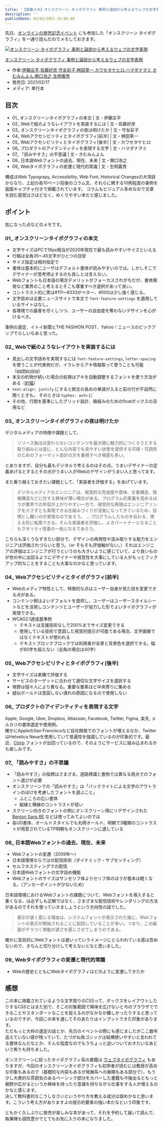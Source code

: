 ```yaml
---
title: '【読書メモ】オンスクリーン タイポグラフィ 事例と論説から考えるウェブの文字表現'
description: ''
publishDate: 03/02/2021 15:05:49
---
```


<p>先日、<a href="https://jtk.hatenablog.com/entry/2021/02/25/232601">オンラインの発売記念イベント</a> にも参加した「オンスクリーン タイポグラフィ」を一通り読んだのでメモしておきます。</p>

<p><div class="hatena-asin-detail"><a href="https://www.amazon.co.jp/exec/obidos/ASIN/4802512074/hatena-blog-22/"><img src="https://m.media-amazon.com/images/I/41-wP9MZkTL.jpg" class="hatena-asin-detail-image" alt="オンスクリーン タイポグラフィ 事例と論説から考えるウェブの文字表現" title="オンスクリーン タイポグラフィ 事例と論説から考えるウェブの文字表現"></a><div class="hatena-asin-detail-info"><p class="hatena-asin-detail-title"><a href="https://www.amazon.co.jp/exec/obidos/ASIN/4802512074/hatena-blog-22/">オンスクリーン タイポグラフィ 事例と論説から考えるウェブの文字表現</a></p><ul><li><span class="hatena-asin-detail-label">作者:</span><a href="http://d.hatena.ne.jp/keyword/%B0%CB%C6%A3%BE%B1%CA%BF" class="keyword">伊藤庄平</a>,<a href="http://d.hatena.ne.jp/keyword/%BA%B4%C6%A3%B9%A5%C9%A7" class="keyword">佐藤好彦</a>,<a href="http://d.hatena.ne.jp/keyword/%BC%E9%CD%A7%BA%CC%BB%D2" class="keyword">守友彩子</a>,<a href="http://d.hatena.ne.jp/keyword/%CB%F1%C5%C4%C1%F0%B0%EC" class="keyword">桝田草一</a>,<a href="http://d.hatena.ne.jp/keyword/%A5%AB%A5%EF%A5%BB%A5%BF%A5%B1%A5%D2%A5%ED" class="keyword">カワセタケヒロ</a>,<a href="http://d.hatena.ne.jp/keyword/%A5%CF%A5%DE%A5%C0%A5%CA%A5%F2%A5%DF" class="keyword">ハマダナヲミ</a>,<a href="http://d.hatena.ne.jp/keyword/%A4%AD%A4%E0%A4%DF%A4%F3%A4%E8%A4%F3" class="keyword">きむみんよん</a>,<a href="http://d.hatena.ne.jp/keyword/%B4%D8%B8%FD%B9%C0%C7%B7" class="keyword">関口浩之</a>,<a href="http://d.hatena.ne.jp/keyword/%C0%B8%CC%C0%B5%C1%BD%A8" class="keyword">生明義秀</a></li><li><span class="hatena-asin-detail-label">発売日:</span> 2021/02/17</li><li><span class="hatena-asin-detail-label">メディア:</span> 単行本</li></ul></div><div class="hatena-asin-detail-foot"></div></div></p>

<h2>目次</h2>

<ul>
<li>01_ オンスクリーンタイポグラフィの本文 | 文・伊藤庄平</li>
<li>02_ Webで紙のようなレイアウトを実装するには | 文・佐藤好彦</li>
<li>03_ オンスクリーンタイポグラフィの夜は明けたか | 文・守友彩子</li>
<li>04_ Webアクセシビリティとタイポグラフィ[前半] | 文・桝田草一</li>
<li>05_ Webアクセシビリティとタイポグラフィ[後半] | 文・カワセタケヒロ</li>
<li>06_ プロダクトのアイデンティティを表現する文字 | 文・ハマダナヲミ</li>
<li>07_ 「読みやすさ」の不思議 | 文・きむみんよん</li>
<li>08_ 日本語Webフォントの過去、現在、未来 | 文・関口浩之</li>
<li>09_ Webタイポグラフィの変遷と現代的常識 | 文・生明義秀</li>
</ul>

<p>構成はWeb Typograpy, Accessibility, Web Font, Historical Changesの大項目からなり、上記の各10ページ前後のコラム文、それらに関する10例程度の事例を画面キャプチャ付きで掲載されています。
コラムもビジュアル多めなので文章を読む感覚はさほどなく、めくりやすい本だと感じました。</p>

<h2>ポイント</h2>

<p>気になった点などのメモです。</p>

<h3>01_ オンスクリーンタイポグラフィの本文</h3>

<ul>
<li>文字サイズはPCで16px相当が2020年現在で最も読みやすいサイズといえる</li>
<li>行帳は全角35〜45文字がひとつの目安</li>
<li>サイズ指定は相対指定で</li>
<li>書体は基本的にユーザはデフォルト書体が読みやすいのでは。しかしそこでデザイナーが思考停止するのも良しとは言えない。</li>
<li>Webフォントも日本語の場合デメリットがフォーカスされがちだが、書体開発など業界のこと考えるとそこも尊重すべき選択があって良い。</li>
<li>コントラスト的に黒は#111〜#333がベター、#000は少し強く感じる。</li>
<li>文字詰めは主要ニュースサイトで本文で <code>font-feature-settings</code> を適用しているサイトはなし。</li>
<li>各環境での最善を尽くしつつ、ユーザーの自由度を奪わないデザインを心がけるべき。</li>
</ul>

<p>事例の選定、イトイ新聞とTHE FASHION POST、Yahoo！ニュースのピックアップでらしいなあと思った。</p>

<h3>02_ Webで紙のようなレイアウトを実装するには</h3>

<ul>
<li>見出しの文字詰めを実現するには <code>font-feature-settings</code>, <code>letter-spacing</code> を使うことが代表例だが、イラレからアキ情報取って使うことも可能（<a href="https://github.com/yoshihik0/getKerning">getKerning</a>）</li>
<li>本文の約物が続いた場合の処理はアキを自動調整するフォントを使う方法がある（<a href="https://tama-san.com/yakucalt-font/">約猫</a>）</li>
<li><code>text-align: justify</code> にすると欧文の長めの単語が入ると前の行が不自然に開くときも。 そのときは <code>hyphes: auto</code> に</li>
<li>その他、行間を基準にしたグリッド設計、箱組みのためのfloatボックスの活用など</li>
</ul>

<h3>03_ オンスクリーンタイポグラフィの夜は明けたか</h3>

<p>デジタルメディアの特徴や課題として、</p>

<blockquote><p>リリース後ほぼ変わらないコンテンツを最大限に魅力的につくろうとする取り組みとは逆に、どんな内容でも見やすい状態を提供する可視・可読性のためのフォーマット設計の方を重視すべき場面も多い。</p></blockquote>

<p>とありますが、自分も最もデジタルで考えるのはその点。うまいデザイナーの定義あげるとするとその点がうまい人がWebのデザインがうまい人と思ってます。</p>

<p>また乗り越えておきたい課題として、「実装者を評価する」をあげています。</p>

<blockquote><p>デジタルメディアのエンジニアは、視覚的な完成度や意味、文書構造、情報構造などに対する興味が薄い場合がある。プログラム的素養を高めるほうが業界での年収が上がりやすい一方で、視覚的な再現はエンジニアリングを介さずとも実現できる仕組みづくりが活発になってきているため、目標とし難いのが実情なのであろう。
...
プログラムしたものを伝わる、使える形に転換できる。そんな実装者を評価し、よきパートナーとなることもクオリティ改善の一助となるであろう。</p></blockquote>

<p>こちらも深くうなずきたい部分で、デザインの再現性や汲み取りする能力をエンジニアは評価されづらいと思う。（or そもそも評価軸がない。）それはエンジニアの評価はエンジニアが行うというのも大きいように感じていて、より良いものが世の中に出回るようにデザイナーや視覚性を大事にしている人がもっとフックアップ的なことをすることも大事なのかなと思っています。</p>

<h3>04_ Webアクセシビリティとタイポグラフィ[前半]</h3>

<ul>
<li>Webのメディア特性として、特徴的な点はユーザー自身が見た目を変更できる点がある。</li>
<li>コンテンツ側はよいデフォルトを提供し、ユーザーはユーザースタイルシートなどを活用しコンテンツとユーザーが協力した形でよいタイポグラフィが実現できる。</li>
<li>WCAG2.1達成基準例

<ul>
<li>テキストは支援技術なしで200%までサイズ変更できる</li>
<li>使用している技術で意図した視覚的提示が可能である場合、文字画像ではなくテキストが使われる</li>
<li>テキストブロックブロックでは利用者が全景と背景色を選択できる。幅が80字を超えない（全角の場合は40字）</li>
</ul>
</li>
</ul>

<h3>05_ Webアクセシビリティとタイポグラフィ[後半]</h3>

<ul>
<li>文字サイズは実機で評価する</li>
<li>サービスのターゲットに合わせて適切な文字サイズを選択する</li>
<li>視野は個々人により異なる。重要な要素ほど中央寄りに集める</li>
<li>疑似ボールドは意図しない潰れの原因になるので使用しない</li>
</ul>

<h3>06_ プロダクトのアイデンティティを表現する文字</h3>

<p>Apple, Google, Uber, Dropbox, Atlassian, Facebook, Twitter, Figma, 楽天, メルカリの書体選定や使用例。<br />
確かにAppleのSan Franciscoなど自社開発でのフォントが増えるなか、TwitterはHelvetica Neueを使用していて普遍性を強調しているのが印象的です。最近、<a href="https://about.twitter.com/en/who-we-are/brand-toolkit">Chirp</a> フォントが出回っているので、そのようにサービスに組み込まれるかも楽しみです。</p>

<h3>07_ 「読みやすさ」の不思議</h3>

<ul>
<li>「読みやすさ」の指標はさまざま。道路標識と書物では異なる視点でのフォント選びが必要</li>
<li>オンスクリーンでの「読みやすさ」は「バックライトによる文字のアウトラインのぼけを考慮したフォントを選ぶこと」

<ul>
<li>ふところの広い書体</li>
<li>縦線と横線のコントラストが低い</li>
</ul>
</li>
<li>スクリーン向きのフォントの例にオンスクリーン用にリデザインされた <a href="https://fontsinuse.com/typefaces/7607/benton-sans-re">Benton Sans RE</a> などは使ってみてよいのでは</li>
<li>各UD書体、オールドスタイルでも丸明オールド、明朝で3種類のコントラストが用意されているTP明朝もオンスクリーンに適している</li>
</ul>

<h3>08_ 日本語Webフォントの過去、現在、未来</h3>

<ul>
<li>Webフォントの変遷（2009年〜）</li>
<li>日本語環境ならではの配信技術（ダイナミック・サブセッティング）</li>
<li>セルフホスティングでの配信</li>
<li>日本語Webフォントの文字詰め機能</li>
<li>Webフォントのサイズはサンセリフ体よりセリフ体のほうが基本は軽くなる。（アンカーポイントが少ないため）</li>
</ul>

<p>日本語環境におけるWebフォントの課題について、Webフォントを導入すると重くなる、は必ずしも正解ではなく、さまざまな配信技術やレンダリングの方法があるのでそれを使っていきましょうという方向性の話でした。</p>

<blockquote><p>表示が遅く感じる理由は、システムフォントが表示された後に、Webフォントの表示が開始されることに起因していることが多い。つまり、この画面がチラつく挙動が遅さを感じさせてしまうのである。</p></blockquote>

<p>確かに盲目的にWebフォントは遅いっていうイメージにとらわれている感は否めないので、きちんと切り分けして考えないとなと思いました。</p>

<h3>09_ Webタイポグラフィの変遷と現代的常識</h3>

<ul>
<li>Webの歴史とともにWebタイポグラフィはどのように変遷してきたか</li>
</ul>

<h2>感想</h2>

<p>この本に掲載されているような文字周りのCSSって、ボックスをレイアウトしたりするCSSとはまた別で、そこの対象範囲で興味を広げないと今のブラウザでできることやスタンダートなことを捉えるのがなかなか難しかったりすると思っているのですが、今回この本を通してそのあたりはインプットできた印象があります。<br />
ただもっと大枠の選定の話とか、先日のイベントの際にも感じましたがここ数年追えていない感が残っていて、たづがね角ゴシックは結構使いやすいと言われてる書体なんだなとか、そんな程度なのでもうちょっと追いついておきたいなあという焦りも持ちました。</p>

<p>オンスクリーンに絞ったタイポグラフィ系の書籍は <a href="https://jtk.hatenablog.com/entry/2020/09/21/181357">ウェブタイポグラフィ</a> もありますが、今回のオンスクリーンタイポグラフィも初学者が読むには敷居が高めな印象もあるので（基礎的な内容もあるが発展系への展開もある部分で）、もう少し大衆的な雰囲気のあるベーシック部分をカバーした書籍も今後出るともっと裾野が広がるというか興味を持ったり意識を持ちながら仕事をする人が増えるのかなと感じます。<br />
決して教科書的なこうしなさいというやり方を教える成分は弱めかなと思います。こういう考え方がありますよの提示的要素の強い本だなという印象です。</p>

<p>ともかく久しぶりに発売が楽しみな本があって、それを予約して届いて読んで、執筆陣も個性豊かでとてもお気に入りの本になりました。</p>
